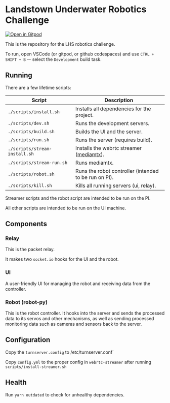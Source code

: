 # Landstown Underwater Robotics Challenge

[![Open in Gitpod](https://gitpod.io/button/open-in-gitpod.svg)](https://github.com/LeoDog896/Landstown-Robotics-Challenge)

This is the repository for the LHS robotics challenge.

To run, open VSCode (or gitpod, or github codespaces) and use `CTRL + SHIFT + B` -- select the `Development` build task.

## Running

There are a few lifetime scripts:

| Script                        | Description                                                                   |
| ----------------------------- | ----------------------------------------------------------------------------- |
| `./scripts/install.sh`        | Installs all dependencies for the project.                                    |
| `./scripts/dev.sh`            | Runs the development servers.                                                 |
| `./scripts/build.sh`          | Builds the UI and the server.                                                 |
| `./scripts/run.sh`            | Runs the server (requires build).                                             |
| `./scripts/stream-install.sh` | Installs the webrtc streamer ([mediamtx](https://github.com/aler9/mediamtx)). |
| `./scripts/stream-run.sh`     | Runs mediamtx.                                                                |
| `./scripts/robot.sh`          | Runs the robot controller (intended to be run on PI).                         |
| `./scripts/kill.sh`           | Kills all running servers (ui, relay).                                        |

Streamer scripts and the robot script are intended to be run on the PI.

All other scripts are intended to be run on the UI machine.

## Components

### Relay

This is the packet relay.

It makes two `socket.io` hooks for the UI and the robot.

### UI

A user-friendly UI for managing the robot and receiving data from the controller.

### Robot (robot-py)

This is the robot controller. It hooks into the server and sends the processed data to its servos and other mechanisms, as well as sending processed monitoring data such as cameras and sensors back to the server.

## Configuration

Copy the `turnserver.config` to /etc/turnserver.conf`

Copy `config.yml` to the proper config in `webrtc-streamer` after running `scripts/install-streamer.sh`

## Health

Run `yarn outdated` to check for unhealthy dependencies.
